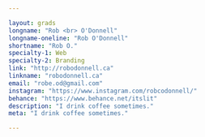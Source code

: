 ```yaml
---

layout: grads
longname: "Rob <br> O'Donnell"
longname-oneline: "Rob O'Donnell"
shortname: "Rob O."
specialty-1: Web
specialty-2: Branding
link: "http://robodonnell.ca"
linkname: "robodonnell.ca"
email: "robe.od@gmail.com"
instagram: "https://www.instagram.com/robcodonnell/"
behance: "https://www.behance.net/itslit"
description: "I drink coffee sometimes."
meta: "I drink coffee sometimes."

---
```

